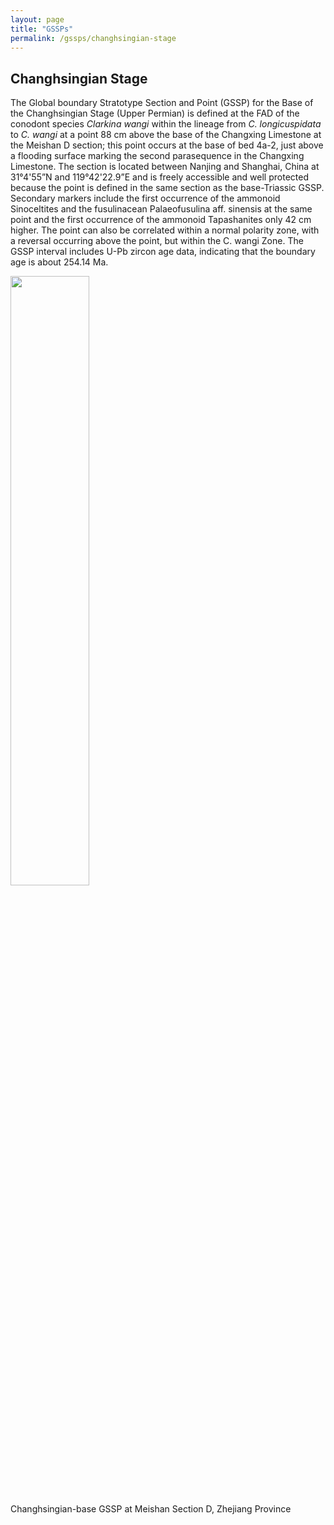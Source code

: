 ```yaml
---
layout: page
title: "GSSPs"
permalink: /gssps/changhsingian-stage
---
```

## Changhsingian Stage

The Global boundary Stratotype Section and Point (GSSP) for the Base of the Changhsingian Stage (Upper Permian) is defined at the FAD of the conodont species _Clarkina wangi_ within the lineage from _C. longicuspidata_ to _C. wangi_ at a point 88 cm above the base of the Changxing Limestone at the Meishan D section; this point occurs at the base of bed 4a-2, just above a flooding surface marking the second parasequence in the Changxing Limestone. The section is located between Nanjing and Shanghai, China at 31&deg;4'55”N and 119&deg;42'22.9”E and is freely accessible and well protected because the point is defined in the same section as the base-Triassic GSSP. Secondary markers include the first occurrence of the ammonoid Sinoceltites and the fusulinacean Palaeofusulina aff. sinensis at the same point and the first occurrence of the ammonoid Tapashanites only 42 cm higher. The point can also be correlated within a normal polarity zone, with a reversal occurring above the point, but within the C. wangi Zone. The GSSP interval includes U-Pb zircon age data, indicating that the boundary age is about 254.14 Ma. 

<img src="https://stratigraphy.org/subcommission-permian/images/20120927153130797.jpg" alt="" style="width:50%" />  

Changhsingian-base GSSP at Meishan Section D, Zhejiang Province